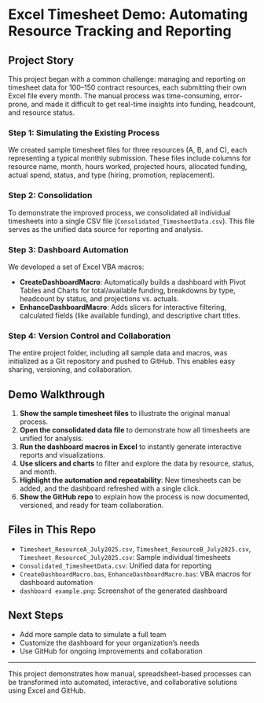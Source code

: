 # Excel Timesheet Demo: Automating Resource Tracking and Reporting

## Project Story

This project began with a common challenge: managing and reporting on timesheet data for 100–150 contract resources, each submitting their own Excel file every month. The manual process was time-consuming, error-prone, and made it difficult to get real-time insights into funding, headcount, and resource status.

### Step 1: Simulating the Existing Process
We created sample timesheet files for three resources (A, B, and C), each representing a typical monthly submission. These files include columns for resource name, month, hours worked, projected hours, allocated funding, actual spend, status, and type (hiring, promotion, replacement).

### Step 2: Consolidation
To demonstrate the improved process, we consolidated all individual timesheets into a single CSV file (`Consolidated_TimesheetData.csv`). This file serves as the unified data source for reporting and analysis.

### Step 3: Dashboard Automation
We developed a set of Excel VBA macros:
- **CreateDashboardMacro**: Automatically builds a dashboard with Pivot Tables and Charts for total/available funding, breakdowns by type, headcount by status, and projections vs. actuals.
- **EnhanceDashboardMacro**: Adds slicers for interactive filtering, calculated fields (like available funding), and descriptive chart titles.

### Step 4: Version Control and Collaboration
The entire project folder, including all sample data and macros, was initialized as a Git repository and pushed to GitHub. This enables easy sharing, versioning, and collaboration.

## Demo Walkthrough
1. **Show the sample timesheet files** to illustrate the original manual process.
2. **Open the consolidated data file** to demonstrate how all timesheets are unified for analysis.
3. **Run the dashboard macros in Excel** to instantly generate interactive reports and visualizations.
4. **Use slicers and charts** to filter and explore the data by resource, status, and month.
5. **Highlight the automation and repeatability**: New timesheets can be added, and the dashboard refreshed with a single click.
6. **Show the GitHub repo** to explain how the process is now documented, versioned, and ready for team collaboration.

## Files in This Repo
- `Timesheet_ResourceA_July2025.csv`, `Timesheet_ResourceB_July2025.csv`, `Timesheet_ResourceC_July2025.csv`: Sample individual timesheets
- `Consolidated_TimesheetData.csv`: Unified data for reporting
- `CreateDashboardMacro.bas`, `EnhanceDashboardMacro.bas`: VBA macros for dashboard automation
- `dashboard example.png`: Screenshot of the generated dashboard

## Next Steps
- Add more sample data to simulate a full team
- Customize the dashboard for your organization’s needs
- Use GitHub for ongoing improvements and collaboration

---

This project demonstrates how manual, spreadsheet-based processes can be transformed into automated, interactive, and collaborative solutions using Excel and GitHub.
